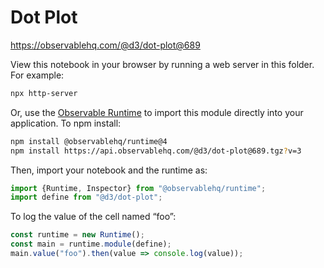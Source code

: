 # Dot Plot

https://observablehq.com/@d3/dot-plot@689

View this notebook in your browser by running a web server in this folder. For
example:

~~~sh
npx http-server
~~~

Or, use the [Observable Runtime](https://github.com/observablehq/runtime) to
import this module directly into your application. To npm install:

~~~sh
npm install @observablehq/runtime@4
npm install https://api.observablehq.com/@d3/dot-plot@689.tgz?v=3
~~~

Then, import your notebook and the runtime as:

~~~js
import {Runtime, Inspector} from "@observablehq/runtime";
import define from "@d3/dot-plot";
~~~

To log the value of the cell named “foo”:

~~~js
const runtime = new Runtime();
const main = runtime.module(define);
main.value("foo").then(value => console.log(value));
~~~
